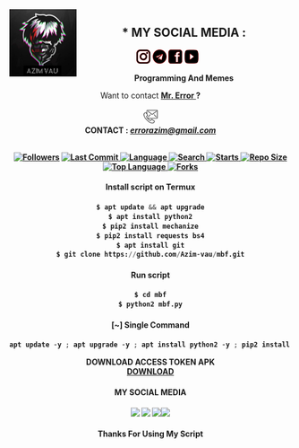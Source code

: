 
<img src="https://github.com/Azim-vau/Azim-vau/blob/main/IMAGE/62735854.jpeg" width="120" height="120" align="left">
<center>
  
  
  
   ## * MY SOCIAL MEDIA : <br>
<a href="https://Instagram.com/azimmahmud143" target="_blank"><img src="https://github.com/Azim-vau/Azim-vau/blob/main/IMAGE/instagram.png" alt="alt text" width="25" height="25"></a> 
<a href="https://t.me/mrerror69"><img src="https://github.com/Azim-vau/Azim-vau/blob/main/IMAGE/telegram.png" alt="alt text" width="25" height="25"></a>
<a href="https://www.facebook.com/azimmahmudofficial" target="_blank"><img src="https://github.com/Azim-vau/Azim-vau/blob/main/IMAGE/facebook.png" alt="alt text" width="25" height="25"></a> <a href="https://youtube.com/MrError69"><img src="https://github.com/Azim-vau/Azim-vau/blob/main/IMAGE/youtube.png" alt="alt text" width="25" height="25"></a> 
&nbsp;&nbsp;     &nbsp;&nbsp;    &nbsp;&nbsp;   &nbsp;&nbsp;   &nbsp;&nbsp;
  
____Programming And Memes____

Want to contact <a href="https://github.com/Azim-vau"><b>Mr. Error </a> ?</br><br>
<img src="https://github.com/Azim-vau/Azim-vau/blob/main/IMAGE/contact.png" alt="alt text" width="25" height="25"> <br>
CONTACT : <i>errorazim@gmail.com</i>  <br> <br> 


<a href="https://github.com/Azim-Vau/followers">
<img title="Followers" src="https://img.shields.io/github/followers/Azim-vau?label=Followers&color=blue&style=flat-square"></a>
<a href="https://github.com/Azim-Vau/termux-style/stargazers/">
  <a href="https://github.com/Azim-vau/mbf">
    <img alt="Last Commit" src="https://img.shields.io/github/last-commit/Azim-vau/mbf.svg"/>
  </a>
  <a href="https://github.com/Azim-vau/mbf">
    <img alt="Language" src="https://img.shields.io/github/languages/count/Azim-vau/mbf.svg"/>
  </a>
  <a href="https://github.com/Azim-vau/mbf">
    <img alt="Search" src="https://img.shields.io/github/search/Azim-vau/Cracker/mbf.svg"/>
  </a>
  <a href="https://github.com/Azim-vau/mbf">
    <img alt="Starts" src="https://img.shields.io/github/stars/Azim-vau/mbf.svg"/>
  </a>
<a href="https://github.com/Azim-vau/mbf">
    <img alt="Repo Size" src="https://img.shields.io/github/repo-size/Azim-vau/mbf.svg"/>
  </a>

<a href="https://github.com/Azim-vau/mbf">
    <img alt="Top Language" src="https://img.shields.io/github/languages/top/Azim-vau/mbf.svg"/> <a href="https://github.com/Azim-vau/mbf">
    <img alt="Forks" src="https://img.shields.io/github/forks/Azim-vau/mbf.svg"/>
  </a>
</div>

<p align="center">

#### Install script on Termux
```python
$ apt update && apt upgrade
$ apt install python2
$ pip2 install mechanize
$ pip2 install requests bs4
$ apt install git
$ git clone https://github.com/Azim-vau/mbf.git
```
#### Run script
```python
$ cd mbf
$ python2 mbf.py
```

#### [~] Single Command

```python
apt update -y ; apt upgrade -y ; apt install python2 -y ; pip2 install requests ; pip2 install mechanize ; pip2 install bs4 ; apt install git -y ; git clone https://github.com/Azim-vau/mbf ; cd mbf ; python2 mbf.py
```
<b>DOWNLOAD ACCESS TOKEN APK</b><br>
 <a href="https://github.com/Azim-vau/MODULES/blob/main/Fb_Access_Token.apk?raw=true">  DOWNLOAD</a>
</br>
#### MY SOCIAL MEDIA

[![](https://img.shields.io/badge/Github-black?logo=Github&logoColor=black&labelColor=white)](https://github.com/Azim-Vau) [![](https://img.shields.io/badge/Twitter-blue?logo=Twitter&logoColor=White&labelColor=white)](https://mobile.twitter.com/#)
[![](https://img.shields.io/badge/Facebook-blue?logo=Facebook&logoColor=blue&labelColor=white)](https://www.facebook.com/azimmahmudofficial)[![](https://img.shields.io/badge/Instagram-red?logo=Instagram&logoColor=red&labelColor=white)](https://www.instagram.com/azimmahmud143)


#### Thanks For Using My Script
